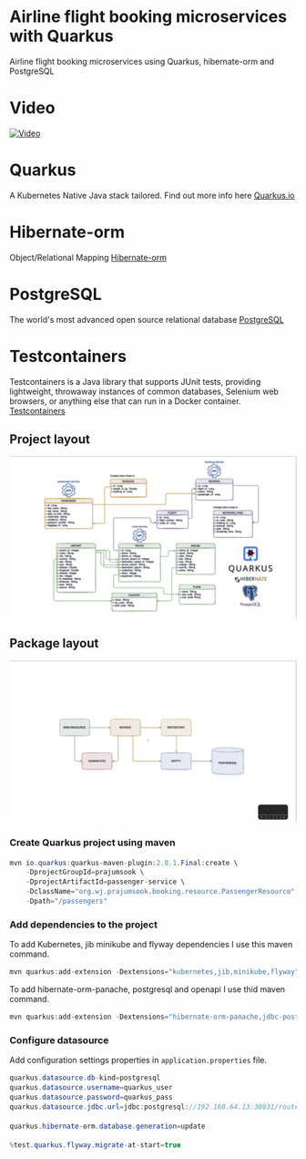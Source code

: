 # Airline flight booking microservices with Quarkus
Airline flight booking microservices using Quarkus, hibernate-orm and PostgreSQL

# Video
[![Video](https://img.youtube.com/vi/6VDaBl0Nvs8/maxresdefault.jpg)](https://youtu.be/6VDaBl0Nvs8)

# Quarkus
A Kubernetes Native Java stack tailored. Find out more info here [Quarkus.io](https://quarkus.io/) 

# Hibernate-orm
Object/Relational Mapping [Hibernate-orm](https://hibernate.org/orm/)

# PostgreSQL
The world's most advanced open source relational database [PostgreSQL](https://www.postgresql.org/)

# Testcontainers
Testcontainers is a Java library that supports JUnit tests, providing lightweight, throwaway instances of common databases, Selenium web browsers, or anything else that can run in a Docker container. [Testcontainers](https://www.testcontainers.org/)

## Project layout
![img-01]

## Package layout
![img-02]

### Create Quarkus project using maven
```java
mvn io.quarkus:quarkus-maven-plugin:2.8.1.Final:create \
 	-DprojectGroupId=prajumsook \
	-DprojectArtifactId=passenger-service \
	-DclassName="org.wj.prajumsook.booking.resource.PassengerResource" \
	-Dpath="/passengers"
```

### Add dependencies to the project
To add Kubernetes, jib minikube and flyway dependencies I use this maven command.

```java
mvn quarkus:add-extension -Dextensions="kubernetes,jib,minikube,flyway"
```

To add hibernate-orm-panache, postgresql and openapi I use thid maven command.

```java
mvn quarkus:add-extension -Dextensions="hibernate-orm-panache,jdbc-postgresql,smallrye-openapi"
```

### Configure datasource
Add configuration settings properties in `application.properties` file.

```java
quarkus.datasource.db-kind=postgresql
quarkus.datasource.username=quarkus_user
quarkus.datasource.password=quarkus_pass
quarkus.datasource.jdbc.url=jdbc:postgresql://192.168.64.13:30831/route_db

quarkus.hibernate-orm.database.generation=update

%test.quarkus.flyway.migrate-at-start=true
```

[img-01]: media/img-01.png
[img-02]: media/img-02.png